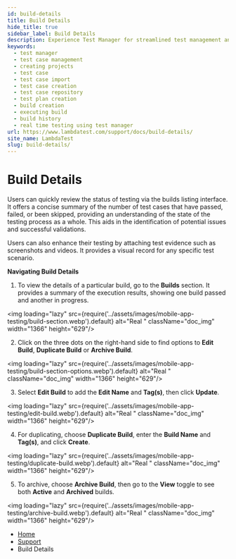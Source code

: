 ```yaml
---
id: build-details
title: Build Details
hide_title: true
sidebar_label: Build Details
description: Experience Test Manager for streamlined test management and real-time testing. Elevate your testing efficiency with various features and insights.
keywords:
  - test manager
  - test case management 
  - creating projects
  - test case
  - test case import
  - test case creation
  - test case repository
  - test plan creation
  - build creation
  - executing build
  - build history
  - real time testing using test manager
url: https://www.lambdatest.com/support/docs/build-details/
site_name: LambdaTest
slug: build-details/
---
```


<script type="application/ld+json"
      dangerouslySetInnerHTML={{ __html: JSON.stringify({
       "@context": "https://schema.org",
        "@type": "BreadcrumbList",
        "itemListElement": [{
          "@type": "ListItem",
          "position": 1,
          "name": "LambdaTest",
          "item": "https://www.lambdatest.com"
        },{
          "@type": "ListItem",
          "position": 2,
          "name": "Support",
          "item": "https://www.lambdatest.com/support/docs/"
        },{
          "@type": "ListItem",
          "position": 3,
          "name": "Build Details",
          "item": "https://www.lambdatest.com/support/docs/build-details/"
        }]
      })
    }}
></script>

# Build Details

Users can quickly review the status of testing via the builds listing interface. It offers a concise summary of the number of test cases that have passed, failed, or been skipped, providing an understanding of the state of the testing process as a whole. This aids in the identification of potential issues and successful validations.

Users can also enhance their testing by attaching test evidence such as screenshots and videos. It provides a visual record for any specific test scenario.

**Navigating Build Details**

1. To view the details of a particular build, go to the **Builds** section. It provides a summary of the execution results, showing one build passed and another in progress.  

<img loading="lazy" src={require('../assets/images/mobile-app-testing/build-section.webp').default} alt="Real "  className="doc_img" width="1366" height="629"/>

2. Click on the three dots on the right-hand side to find options to **Edit Build**, **Duplicate Build** or **Archive Build**.

<img loading="lazy" src={require('../assets/images/mobile-app-testing/build-section-options.webp').default} alt="Real "  className="doc_img" width="1366" height="629"/>

3. Select **Edit Build** to add the **Edit Name** and **Tag(s)**, then click **Update**. 

<img loading="lazy" src={require('../assets/images/mobile-app-testing/edit-build.webp').default} alt="Real "  className="doc_img" width="1366" height="629"/>

4. For duplicating, choose **Duplicate Build**, enter the **Build Name** and **Tag(s)**, and click **Create**.

<img loading="lazy" src={require('../assets/images/mobile-app-testing/duplicate-build.webp').default} alt="Real "  className="doc_img" width="1366" height="629"/>

5. To archive, choose **Archive Build**, then go to the **View** toggle to see both **Active** and **Archived** builds.

<img loading="lazy" src={require('../assets/images/mobile-app-testing/archive-build.webp').default} alt="Real "  className="doc_img" width="1366" height="629"/>

<nav aria-label="breadcrumbs">
  <ul className="breadcrumbs">
    <li className="breadcrumbs__item">
      <a className="breadcrumbs__link" href="https://www.lambdatest.com">
        Home
      </a>
    </li>
    <li className="breadcrumbs__item">
      <a className="breadcrumbs__link" target="_self" href="https://www.lambdatest.com/support/docs/">
        Support
      </a>
    </li>
    <li className="breadcrumbs__item breadcrumbs__item--active">
      <span className="breadcrumbs__link">
        Build Details
      </span>
    </li>
  </ul>
</nav>